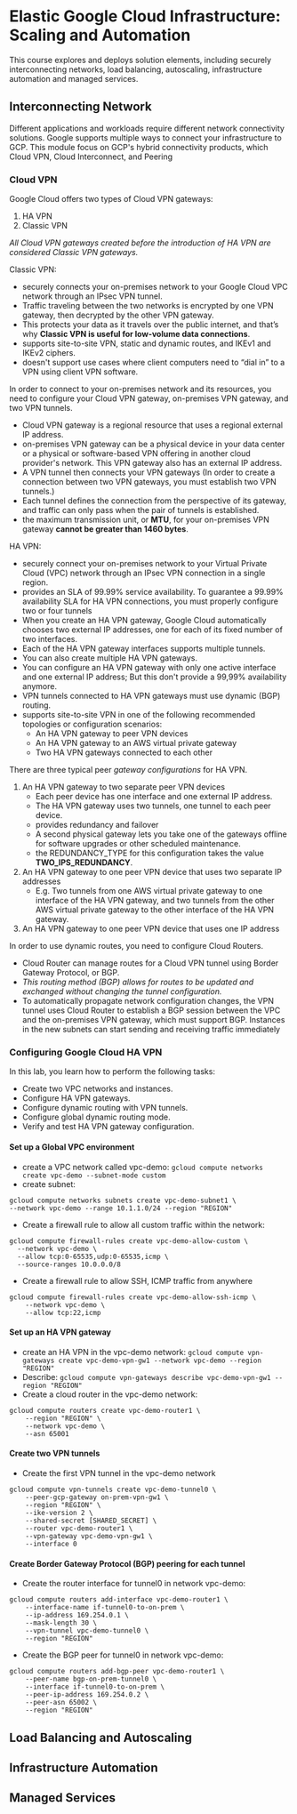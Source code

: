 # Elastic Google Cloud Infrastructure: Scaling and Automation
This course explores and deploys solution elements, including securely interconnecting networks, load balancing, autoscaling, infrastructure automation and managed services.

## Interconnecting Network
Different applications and workloads require different network connectivity solutions. Google supports multiple ways to connect your infrastructure to GCP. This module focus on GCP's hybrid connectivity products, which Cloud VPN, Cloud Interconnect, and Peering

### Cloud VPN
Google Cloud offers two types of Cloud VPN gateways:
1. HA VPN
1. Classic VPN

*All Cloud VPN gateways created before the introduction of HA VPN are considered Classic VPN gateways.*

Classic VPN:
- securely connects your on-premises network to your Google Cloud VPC network through an IPsec VPN tunnel.
- Traffic traveling between the two networks is encrypted by one VPN gateway, then decrypted by the other VPN gateway.
- This protects your data as it travels over the public internet, and that’s why **Classic VPN is useful for low-volume data connections**.
- supports site-to-site VPN, static and dynamic routes, and IKEv1 and IKEv2 ciphers.
- doesn't support use cases where client computers need to “dial in” to a VPN using client VPN software.


In order to connect to your on-premises network and its resources, you need to configure your Cloud VPN gateway, on-premises VPN gateway, and two VPN tunnels.
- Cloud VPN gateway is a regional resource that uses a regional external IP address.
- on-premises VPN gateway can be a physical device in your data center or a physical or software-based VPN offering in another cloud provider's network. This VPN gateway also has an external IP address.
- A VPN tunnel then connects your VPN gateways (In order to create a connection between two VPN gateways, you must establish two VPN tunnels.)
- Each tunnel defines the connection from the perspective of its gateway, and traffic can only pass when the pair of tunnels is established.
- the maximum transmission unit, or **MTU**, for your on-premises VPN gateway **cannot be greater than 1460 bytes**.

HA VPN:
- securely connect your on-premises network to your Virtual Private Cloud (VPC) network through an IPsec VPN connection in a single region.
- provides an SLA of 99.99% service availability. To guarantee a 99.99% availability SLA for HA VPN connections, you must properly configure two or four tunnels
- When you create an HA VPN gateway, Google Cloud automatically chooses two external IP addresses, one for each of its fixed number of two interfaces.
- Each of the HA VPN gateway interfaces supports multiple tunnels.
- You can also create multiple HA VPN gateways.
- You can configure an HA VPN gateway with only one active interface and one external IP address; But this don't provide a 99,99% availability anymore.
- VPN tunnels connected to HA VPN gateways must use dynamic (BGP) routing.
- supports site-to-site VPN in one of the following recommended topologies or configuration scenarios: 
    - An HA VPN gateway to peer VPN devices 
    - An HA VPN gateway to an AWS virtual private gateway
    - Two HA VPN gateways connected to each other

There are three typical peer *gateway configurations* for HA VPN.
1. An HA VPN gateway to two separate peer VPN devices
    - Each peer device has one interface and one external IP address.
    - The HA VPN gateway uses two tunnels, one tunnel to each peer device.
    - provides redundancy and failover
    - A second physical gateway lets you take one of the gateways offline for software upgrades or other scheduled maintenance.
    - the REDUNDANCY_TYPE for this configuration takes the value **TWO_IPS_REDUNDANCY**.
1. An HA VPN gateway to one peer VPN device that uses two separate IP addresses
    - E.g. Two tunnels from one AWS virtual private gateway to one interface of the HA VPN gateway, and two tunnels from the other AWS virtual private gateway to the other interface of the HA VPN gateway.
1. An HA VPN gateway to one peer VPN device that uses one IP address

In order to use dynamic routes, you need to configure Cloud Routers.
- Cloud Router can manage routes for a Cloud VPN tunnel using Border Gateway Protocol, or BGP.
- *This routing method (BGP) allows for routes to be updated and exchanged without changing the tunnel configuration.*
- To automatically propagate network configuration changes, the VPN tunnel uses Cloud Router to establish a BGP session between the VPC and the on-premises VPN gateway, which must support BGP. Instances in the new subnets can start sending and receiving traffic immediately

### Configuring Google Cloud HA VPN
In this lab, you learn how to perform the following tasks:

- Create two VPC networks and instances.
- Configure HA VPN gateways.
- Configure dynamic routing with VPN tunnels.
- Configure global dynamic routing mode.
- Verify and test HA VPN gateway configuration.

#### Set up a Global VPC environment
- create a VPC network called vpc-demo: `gcloud compute networks create vpc-demo --subnet-mode custom`
- create subnet: 
```
gcloud compute networks subnets create vpc-demo-subnet1 \
--network vpc-demo --range 10.1.1.0/24 --region "REGION"
```
- Create a firewall rule to allow all custom traffic within the network:
```
gcloud compute firewall-rules create vpc-demo-allow-custom \
  --network vpc-demo \
  --allow tcp:0-65535,udp:0-65535,icmp \
  --source-ranges 10.0.0.0/8
```
- Create a firewall rule to allow SSH, ICMP traffic from anywhere
```
gcloud compute firewall-rules create vpc-demo-allow-ssh-icmp \
    --network vpc-demo \
    --allow tcp:22,icmp
```

#### Set up an HA VPN gateway
- create an HA VPN in the vpc-demo network: `gcloud compute vpn-gateways create vpc-demo-vpn-gw1 --network vpc-demo --region "REGION"`
- Describe: `gcloud compute vpn-gateways describe vpc-demo-vpn-gw1 --region "REGION"`
- Create a cloud router in the vpc-demo network: 
```
gcloud compute routers create vpc-demo-router1 \
    --region "REGION" \
    --network vpc-demo \
    --asn 65001
```

#### Create two VPN tunnels
- Create the first VPN tunnel in the vpc-demo network
```
gcloud compute vpn-tunnels create vpc-demo-tunnel0 \
    --peer-gcp-gateway on-prem-vpn-gw1 \
    --region "REGION" \
    --ike-version 2 \
    --shared-secret [SHARED_SECRET] \
    --router vpc-demo-router1 \
    --vpn-gateway vpc-demo-vpn-gw1 \
    --interface 0
```

#### Create Border Gateway Protocol (BGP) peering for each tunnel
- Create the router interface for tunnel0 in network vpc-demo:
```
gcloud compute routers add-interface vpc-demo-router1 \
    --interface-name if-tunnel0-to-on-prem \
    --ip-address 169.254.0.1 \
    --mask-length 30 \
    --vpn-tunnel vpc-demo-tunnel0 \
    --region "REGION"
```
- Create the BGP peer for tunnel0 in network vpc-demo:
```
gcloud compute routers add-bgp-peer vpc-demo-router1 \
    --peer-name bgp-on-prem-tunnel0 \
    --interface if-tunnel0-to-on-prem \
    --peer-ip-address 169.254.0.2 \
    --peer-asn 65002 \
    --region "REGION"
```

## Load Balancing and Autoscaling
## Infrastructure Automation
## Managed Services